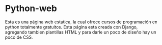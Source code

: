 # Python-web

Esta es una página web estatica, la cual ofrece cursos de programación en python totalmente gratuitos.
Esta página esta creada con Django, agregando tambien plantillas HTML y para darle un poco de diseño hay un poco de CSS.
